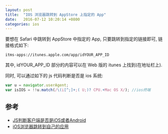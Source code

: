 ```yaml
---
layout: post
title:  "IOS 浏览器跳转到 AppStore 上指定的 App"
date:   2016-07-12 10:20:14 +0800
categories: ios
---
```


要想在 Safari 中跳转到 AppStore 中指定的 App, 只要跳转到指定的链接即可,
链接格式如下:

`itms-apps://itunes.apple.com/app/idYOUR_APP_ID`

其中, idYOUR_APP_ID 部分的内容可以在 Web 版的 itunes 上找到(在地址栏上).

同时, 可以通过如下的 js 代码判断是否是 ios 系统:

~~~ js
var u = navigator.userAgent;
var isIOS = !!u.match(/\(i[^;]+;( U;)? CPU.+Mac OS X/); //ios终端
~~~

## 参考

- [JS判断客户端是否是iOS或者Android](http://caibaojian.com/browser-ios-or-android.html)
- [iOS浏览器跳转到自己的应用](https://segmentfault.com/q/1010000002503244)


